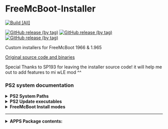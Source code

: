 # FreeMcBoot-Installer

[![Build [All]](https://github.com/israpps/FreeMcBoot-Installer/actions/workflows/compile-core.yml/badge.svg)](https://github.com/israpps/FreeMcBoot-Installer/actions/workflows/compile-core.yml)

[![GitHub release (by tag)](https://img.shields.io/github/downloads/israpps/FreeMcBoot-installer/latest-1965/total?color=black&label=downloads%20%5B1.965%5D)](https://github.com/israpps/FreeMcBoot-Installer/releases/tag/latest-1965)
[![GitHub release (by tag)](https://img.shields.io/github/downloads/israpps/FreeMcBoot-installer/latest-1966/total?color=black&label=downloads%20%5B1.966%5D)](https://github.com/israpps/FreeMcBoot-Installer/releases/tag/latest-1966)
[![GitHub release (by tag)](https://img.shields.io/github/downloads/israpps/FreeMcBoot-Installer/APPS/total?color=000000&label=Apps%20Pack)](https://github.com/israpps/FreeMcBoot-Installer/releases/tag/APPS)

 Custom installers for FreeMcBoot 1966 & 1.965


[Original source code and binaries](https://sites.google.com/view/ysai187/home/projects/fmcbfhdb)

Special Thanks to SP193 for leaving the installer source code! it will help me out to add features to mi wLE mod ^^

### PS2 system documentation

<details>
  <summary> <b> PS2 System Paths </b> </summary>

 __Region__   |__System update__| __Data folder__ | __DVD Player Update__ |
------------- | --------------- | --------------- | --------------------- |
__Japanese__  | `BIEXEC-SYSTEM` | `BIDATA-SYSTEM` |  `BIEXEC-DVDPLAYER`   |
__American__  | `BAEXEC-SYSTEM` | `BADATA-SYSTEM` |  `BAEXEC-DVDPLAYER`   |
__Asian__     | `BAEXEC-SYSTEM` | `BADATA-SYSTEM` |  `BAEXEC-DVDPLAYER`   |
__European__  | `BEEXEC-SYSTEM` | `BEDATA-SYSTEM` |  `BEEXEC-DVDPLAYER`   |
__Chinese__   | `BCEXEC-SYSTEM` | `BCDATA-SYSTEM` |  `BCEXEC-DVDPLAYER`   |

</details>

<details>
  <summary> <b> PS2 Update executables </b> </summary>
<p>

__Region__| __Model__  |__Chassis__| __ROM__|__ELF filename__|
--------- | ---------- | --------- | ------ | ------------- |
__Japan__      | `SCPH-10000` |    `A`    | `1.00 J` |   `osdsys.elf`  |
__Japan__      | `SCPH-10000` |    `A`    | `1.01 J` |	`osd110.elf`  |
__Japan__      | `SCPH-15000` |    `A`    | `1.01 J` |   `osd110.elf`  |
__Japan__      | `SCPH-18000` |  `A+/AB`  | `1.20 J` |	`osd130.elf`  |
__America__    | `SCPH-30001` |   `B/B'`  | `1.10 A` |   `osd120.elf`  |
__America__    | `SCPH-30001` |   `C/C'`  | `1.20 A` |	`osd130.elf`	|
__Europe__     | `SCPH-30002`/`3`/`4` | `C/C'` | `1.20 E` | `osd130.elf` |
__All__        | Most models  | `D` and newer | `1.50` and newer | `osdmain.elf` or `osdXXX.elf`
__Japan__      | PSX (`DESR`)| - |  `1.80` or `2.10` | `xosdmain.elf`

</p>
</details>

<details>
  <summary> <b> FreeMcBoot Install modes </b> </summary>
<p>

__Install Mode__ | __Description__  | __where will it work?__
---------------- | ---------------- | ---------
`Normal`         | installs FreeMcBoot on the system path used by your console (`osdmain.elf` has higher priority than `osdXXX.elf` if your console supports both files) |  the PS2 that you're using to install FreeMcBoot and any other consoles that supports the same path
`Cross-model`    | installs FreeMcBoot into every needed path for your `B?EXEC-SYSTEM` Folder |  every PS2 that uses the same region for the system update folder than the PS2 used for installation
`Cross-region`   | installs FreeMcBoot for every file needed for every system folder | every PS2 excluding `SCPH-9XXXX` and __PS2TV__
`Multi-Install` (the one on main menú)| same as `Cross-region`, but __CORRUPTING MEMORY CARD FILESYSTEM IN THE PROCESS__ | every PS2 excluding `SCPH-9XXXX` and __PS2TV__
</p>
</details>

------

<details>
  <summary> <b> APPS Package contents: </b> </summary>

```ini
ESR ESR r10f_direct
[Open PS2 Loader]
1.0.0
latest
0.9.3
0.9.2
0.9.1
0.9.0
0.8
0.7
0.6
0.5
[Cheats]
Cheat device (PAL)
Cheat device (NTSC)
[uLaunchELF]
4.43x_isr
4.43x_isr_hdd
4.43a 41e4ebe
4.43a_khn
4.43a latest
[MultiMedia]
SMS
Argon
[PS2ESDL]
v0.810 OB
v0.825 OB
[GSM]
v0.23x
v0.38
[Emulators]
FCEU
InfoNES
SNES Station (0.2.4S)
SNES Station (0.2.6C)
SNES9x
InfoGB
GPS2
GPSP-KAI
ReGBA
TempGBA
VBAM
PVCS
RetroArch (1.9.1)
[Utilities]
MechaPwn 2.0
LensChanger 1.2b
Padtest
RDRAM TEST
PS2 Ident
HDD Checker v0.964
Memory Card Anihilator 2.0
Launch disc
Shutdown System app
```

</details>
